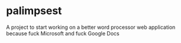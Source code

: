 # palimpsest
A project to start working on a better word processor web application because fuck Microsoft and fuck Google Docs
